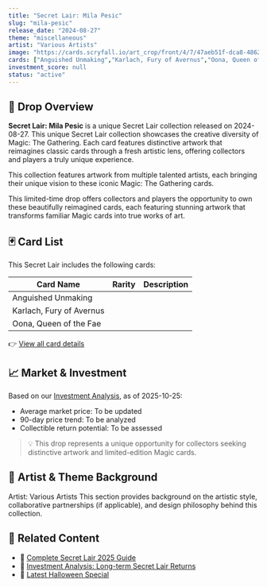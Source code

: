 ```yaml
---
title: "Secret Lair: Mila Pesic"
slug: "mila-pesic"
release_date: "2024-08-27"
theme: "miscellaneous"
artist: "Various Artists"
image: "https://cards.scryfall.io/art_crop/front/4/7/47aeb51f-dca8-4862-be9a-4a633e43825c.jpg?1723570973"
cards: ["Anguished Unmaking","Karlach, Fury of Avernus","Oona, Queen of the Fae"]
investment_score: null
status: "active"
---
```


## 💠 Drop Overview
**Secret Lair: Mila Pesic** is a unique Secret Lair collection released on 2024-08-27. This unique Secret Lair collection showcases the creative diversity of Magic: The Gathering. Each card features distinctive artwork that reimagines classic cards through a fresh artistic lens, offering collectors and players a truly unique experience.

This collection features artwork from multiple talented artists, each bringing their unique vision to these iconic Magic: The Gathering cards.

This limited-time drop offers collectors and players the opportunity to own these beautifully reimagined cards, each featuring stunning artwork that transforms familiar Magic cards into true works of art.

## 🃏 Card List
This Secret Lair includes the following cards:

| Card Name | Rarity | Description |
|-----------|---------|-------------|
| Anguished Unmaking |  |  |
| Karlach, Fury of Avernus |  |  |
| Oona, Queen of the Fae |  |  |

👉 [View all card details](/cards?drop=mila-pesic)

## 📈 Market & Investment
Based on our [Investment Analysis](/investment/mila-pesic), as of 2025-10-25:
- Average market price: To be updated
- 90-day price trend: To be analyzed
- Collectible return potential: To be assessed

> 💡 This drop represents a unique opportunity for collectors seeking distinctive artwork and limited-edition Magic cards.

## 🎨 Artist & Theme Background
Artist: Various Artists
This section provides background on the artistic style, collaborative partnerships (if applicable), and design philosophy behind this collection.

## 🔗 Related Content
- 📰 [Complete Secret Lair 2025 Guide](/news/secret-lair-2025-complete-guide)
- 💼 [Investment Analysis: Long-term Secret Lair Returns](/investment)
- 🎃 [Latest Halloween Special](/drops/secret-scare-superdrop-2025)